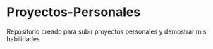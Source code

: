# Proyectos-Personales
Repositorio creado para subir proyectos personales y demostrar mis habilidades
